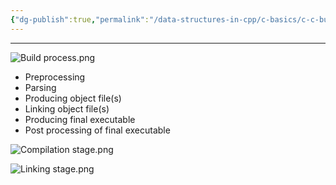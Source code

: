 ```yaml
---
{"dg-publish":true,"permalink":"/data-structures-in-cpp/c-basics/c-c-build-process/"}
---
```


---

![Build process.png](/img/user/Data%20Structures%20in%20Cpp/Reference%20images/Build%20process.png)
- Preprocessing
- Parsing
- Producing object file(s)
- Linking object file(s)
- Producing final executable
- Post processing of final executable

![Compilation stage.png](/img/user/Data%20Structures%20in%20Cpp/Reference%20images/Compilation%20stage.png)

![Linking stage.png](/img/user/Data%20Structures%20in%20Cpp/Reference%20images/Linking%20stage.png)

